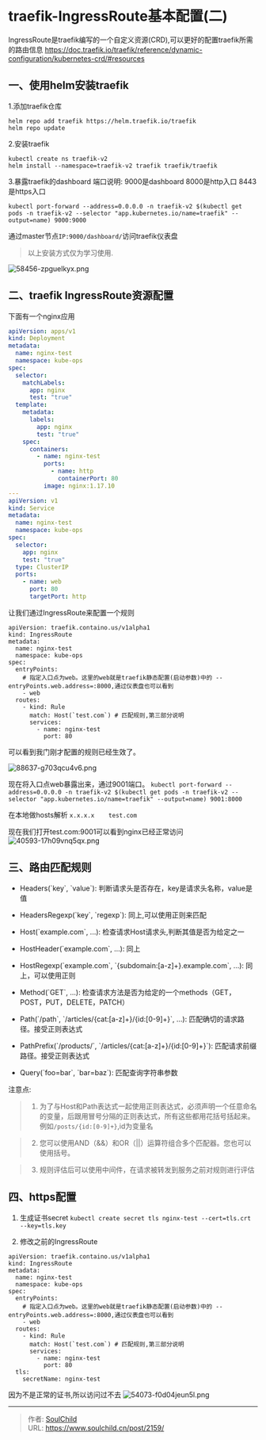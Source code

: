 # traefik-IngressRoute基本配置(二)

<!--more-->
IngressRoute是traefik编写的一个自定义资源(CRD),可以更好的配置traefik所需的路由信息
https://doc.traefik.io/traefik/reference/dynamic-configuration/kubernetes-crd/#resources

## 一、使用helm安装traefik
1.添加traefik仓库
```
helm repo add traefik https://helm.traefik.io/traefik
helm repo update
```
2.安装traefik
```
kubectl create ns traefik-v2
helm install --namespace=traefik-v2 traefik traefik/traefik 
```

3.暴露traefik的dashboard
端口说明:
9000是dashboard
8000是http入口
8443是https入口

`kubectl port-forward --address=0.0.0.0 -n traefik-v2 $(kubectl get pods -n traefik-v2 --selector "app.kubernetes.io/name=traefik" --output=name) 9000:9000`

通过master节点`IP:9000/dashboard/`访问traefik仪表盘

> 以上安装方式仅为学习使用.

![58456-zpguelkyx.png](images/4043256750.png)


## 二、traefik IngressRoute资源配置
下面有一个nginx应用
```yaml
apiVersion: apps/v1
kind: Deployment
metadata:
  name: nginx-test
  namespace: kube-ops
spec:
  selector:
    matchLabels:
      app: nginx
      test: "true"
  template:
    metadata:
      labels:
        app: nginx
        test: "true"
    spec:
      containers:
        - name: nginx-test
          ports:
            - name: http
              containerPort: 80
          image: nginx:1.17.10
---
apiVersion: v1
kind: Service
metadata:
  name: nginx-test
  namespace: kube-ops
spec:
  selector:
    app: nginx
    test: "true"
  type: ClusterIP
  ports:
    - name: web
      port: 80
      targetPort: http
```

让我们通过IngressRoute来配置一个规则
```
apiVersion: traefik.containo.us/v1alpha1
kind: IngressRoute
metadata:
  name: nginx-test
  namespace: kube-ops
spec:
  entryPoints:
    # 指定入口点为web。这里的web就是traefik静态配置(启动参数)中的 --entryPoints.web.address=:8000,通过仪表盘也可以看到
    - web
  routes:
    - kind: Rule
      match: Host(`test.com`) # 匹配规则,第三部分说明
      services:
        - name: nginx-test
          port: 80
```
可以看到我门刚才配置的规则已经生效了。

![88637-g703qcu4v6.png](images/4043256750.png)


现在将入口点web暴露出来，通过9001端口。
`kubectl port-forward --address=0.0.0.0 -n traefik-v2 $(kubectl get pods -n traefik-v2 --selector "app.kubernetes.io/name=traefik" --output=name) 9001:8000`

在本地做hosts解析
`x.x.x.x    test.com`

现在我们打开test.com:9001可以看到nginx已经正常访问
![40593-17h09vnq5qx.png](images/4043256750.png)


## 三、路由匹配规则
- Headers(\`key\`, \`value\`): 判断请求头是否存在，key是请求头名称，value是值

- HeadersRegexp(\`key\`, \`regexp\`): 同上,可以使用正则来匹配

- Host(\`example.com\`, ...): 检查请求Host请求头,判断其值是否为给定之一

- HostHeader(\`example.com\`, ...): 同上

- HostRegexp(\`example.com\`, \`{subdomain:[a-z]+}.example.com\`, ...): 同上，可以使用正则

- Method(\`GET\`, ...): 检查请求方法是否为给定的一个methods（GET，POST，PUT，DELETE，PATCH）

- Path(\`/path\`, \`/articles/{cat:[a-z]+}/{id:[0-9]+}\`, ...): 匹配确切的请求路径。接受正则表达式

- PathPrefix(\`/products/\`, \`/articles/{cat:[a-z]+}/{id:[0-9]+}\`): 匹配请求前缀路径。接受正则表达式

- Query(\`foo=bar\`, \`bar=baz\`): 匹配查询字符串参数


注意点:
> 1. 为了与Host和Path表达式一起使用正则表达式，必须声明一个任意命名的变量，后跟用冒号分隔的正则表达式，所有这些都用花括号括起来。例如`/posts/{id:[0-9]+}`,id为变量名

> 2. 您可以使用AND（&&）和OR（||）运算符组合多个匹配器。您也可以使用括号。

> 3. 规则评估后可以使用中间件，在请求被转发到服务之前对规则进行评估


## 四、https配置
1. 生成证书secret
`kubectl create secret tls nginx-test --cert=tls.crt --key=tls.key`

2. 修改之前的IngressRoute
```
apiVersion: traefik.containo.us/v1alpha1
kind: IngressRoute
metadata:
  name: nginx-test
  namespace: kube-ops
spec:
  entryPoints:
    # 指定入口点为web。这里的web就是traefik静态配置(启动参数)中的 --entryPoints.web.address=:8000,通过仪表盘也可以看到
    - web
  routes:
    - kind: Rule
      match: Host(`test.com`) # 匹配规则,第三部分说明
      services:
        - name: nginx-test
          port: 80
  tls:
    secretName: nginx-test
```
因为不是正常的证书,所以访问过不去
![54073-f0d04jeun5l.png](images/4043256750.png)



---

> 作者: [SoulChild](https://www.soulchild.cn)  
> URL: https://www.soulchild.cn/post/2159/  

